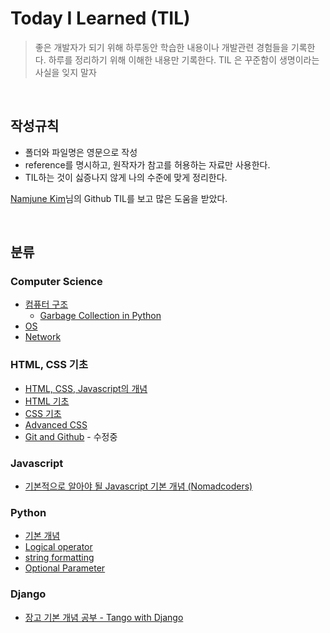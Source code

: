 # Today I Learned (TIL)

> 좋은 개발자가 되기 위해 하루동안 학습한 내용이나 개발관련 경험들을 기록한다.
> 하루를 정리하기 위해 이해한 내용만 기록한다.
> TIL 은 꾸준함이 생명이라는 사실을 잊지 말자

<br>

## 작성규칙

- 폴더와 파일명은 영문으로 작성
- reference를 명시하고, 원작자가 참고를 허용하는 자료만 사용한다.
- TIL하는 것이 싫증나지 않게 나의 수준에 맞게 정리한다.

[Namjune Kim](https://github.com/namjunemy)님의 Github TIL를 보고 많은 도움을 받았다.

<br>

## 분류

### Computer Science

- [컴퓨터 구조](https://github.com/kdh92417/TIL/blob/master/cs/computer_structure.md)
  - [Garbage Collection in Python]()
- [OS](https://github.com/kdh92417/TIL/blob/master/cs/os.md)
- [Network](https://github.com/kdh92417/TIL/blob/master/cs/network.md)

### HTML, CSS 기초

- [HTML, CSS, Javascript의 개념](https://github.com/kdh92417/TIL/blob/master/basic/basic%20language%20of%20web.md)
- [HTML 기초](https://github.com/kdh92417/TIL/blob/master/basic/HTML%20Basic.md)
- [CSS 기초](https://github.com/kdh92417/TIL/blob/master/basic/CSS.md)
- [Advanced CSS](https://github.com/kdh92417/TIL/blob/master/basic/advanced_css.md)
- [Git and Github](https://github.com/kdh92417/TIL/blob/master/basic/git_and_github.md) - 수정중

### Javascript

- [기본적으로 알아야 될 Javascript 기본 개념 (Nomadcoders)](https://github.com/kdh92417/TIL/Users/adam/TIL/Javascript_Theory.md)

### Python

- [기본 개념](https://github.com/kdh92417/TIL/blob/master/python/basic_theory_in_python.md)
- [Logical operator](https://github.com/kdh92417/TIL/blob/master/python/logical_operator.md)
- [string formatting](https://github.com/kdh92417/TIL/blob/master/python/string_formatting.md)
- [Optional Parameter](https://github.com/kdh92417/TIL/blob/master/python/optional_parameter.md)

### Django

- [장고 기본 개념 공부 - Tango with Django](https://github.com/kdh92417/TIL/blob/master/django/tango_with_django.md)

